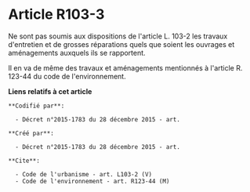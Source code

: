 # Article R103-3

Ne sont pas soumis aux dispositions de l'article L. 103-2 les travaux d'entretien et de grosses réparations quels que soient
les ouvrages et aménagements auxquels ils se rapportent. 

Il en va de même des travaux et aménagements mentionnés à l'article R. 123-44 du code de l'environnement.

**Liens relatifs à cet article**

	**Codifié par**:

	  - Décret n°2015-1783 du 28 décembre 2015 - art.

	**Créé par**:

	  - Décret n°2015-1783 du 28 décembre 2015 - art.

	**Cite**:

	  - Code de l'urbanisme - art. L103-2 (V)
	  - Code de l'environnement - art. R123-44 (M)
